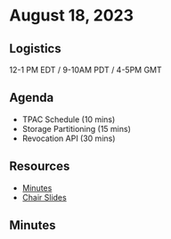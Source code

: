 # August 18, 2023

## Logistics

12-1 PM EDT / 9-10AM PDT / 4-5PM GMT

## Agenda

* TPAC Schedule (10 mins)
* Storage Partitioning (15 mins)
* Revocation API (30 mins)

## Resources

* [Minutes]()
* [Chair Slides]()

## Minutes
